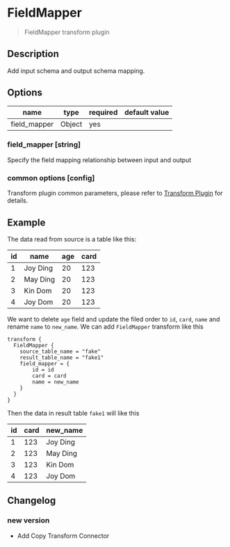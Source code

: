 # FieldMapper

> FieldMapper transform plugin

## Description

Add input schema and output schema mapping.

## Options

| name               | type   | required | default value |
|--------------------|--------| -------- |---------------|
| field_mapper       | Object | yes      |               |

### field_mapper [string]

Specify the field mapping relationship between input and output

### common options [config]

Transform plugin common parameters, please refer to [Transform Plugin](common-options.md) for details.

## Example

The data read from source is a table like this:

| id  | name     | age | card |
|-----|----------|-----|------|
| 1   | Joy Ding | 20  | 123  |
| 2   | May Ding | 20  | 123  |
| 3   | Kin Dom  | 20  | 123  |
| 4   | Joy Dom  | 20  | 123  |

We want to delete `age` field and update the filed order to `id`, `card`, `name` and rename `name` to `new_name`. We can add `FieldMapper` transform like this

```
transform {
  FieldMapper {
    source_table_name = "fake"
    result_table_name = "fake1"
    field_mapper = {
        id = id
        card = card
        name = new_name
    }
  }
}
```

Then the data in result table `fake1` will like this

| id  | card | new_name |
|-----|------|----------|
| 1   | 123  | Joy Ding |
| 2   | 123  | May Ding |
| 3   | 123  | Kin Dom  |
| 4   | 123  | Joy Dom  |


## Changelog

### new version

- Add Copy Transform Connector